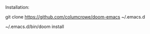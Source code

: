 Installation:

git clone https://github.com/columcrowe/doom-emacs ~/.emacs.d

~/.emacs.d/bin/doom install
